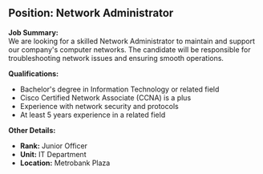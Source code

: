 ## **Position: Network Administrator** 

**Job Summary:**  
We are looking for a skilled Network Administrator to maintain and support our company's computer networks. The candidate will be responsible for troubleshooting network issues and ensuring smooth operations.

**Qualifications:**  
- Bachelor's degree in Information Technology or related field
- Cisco Certified Network Associate (CCNA) is a plus
- Experience with network security and protocols
- At least 5 years experience in a related field

**Other Details:**
- **Rank:** Junior Officer
- **Unit:** IT Department
- **Location:** Metrobank Plaza
